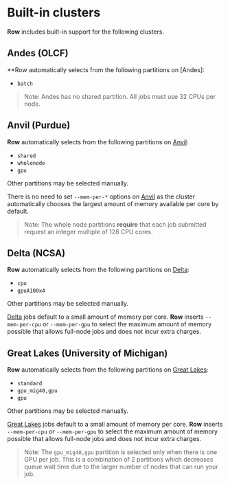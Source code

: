 # Built-in clusters

**Row** includes built-in support for the following clusters.

## Andes (OLCF)

**Row automatically selects from the following partitions on [Andes]:
* `batch`

> Note: Andes has no shared partition. All jobs must use 32 CPUs per node.

## Anvil (Purdue)

**Row** automatically selects from the following partitions on [Anvil]:
* `shared`
* `wholenode`
* `gpu`

Other partitions may be selected manually.

There is no need to set `--mem-per-*` options on [Anvil] as the cluster automatically
chooses the largest amount of memory available per core by default.

> Note: The whole node partitions **require** that each job submitted request an
> integer multiple of 128 CPU cores.

[Anvil]: https://www.rcac.purdue.edu/knowledge/anvil

## Delta (NCSA)

**Row** automatically selects from the following partitions on [Delta]:
* `cpu`
* `gpuA100x4`

Other partitions may be selected manually.

[Delta] jobs default to a small amount of memory per core. **Row** inserts
`--mem-per-cpu` or `--mem-per-gpu` to select the maximum amount of memory possible that
allows full-node jobs and does not incur extra charges.

[Delta]: https://docs.ncsa.illinois.edu/systems/delta

## Great Lakes (University of Michigan)

**Row** automatically selects from the following partitions on [Great Lakes]:
* `standard`
* `gpu_mig40,gpu`
* `gpu`

Other partitions may be selected manually.

[Great Lakes] jobs default to a small amount of memory per core. **Row** inserts
`--mem-per-cpu` or `--mem-per-gpu` to select the maximum amount of memory possible that
allows full-node jobs and does not incur extra charges.

> Note: The `gpu_mig40,gpu` partition is selected only when there is one GPU per job.
> This is a combination of 2 partitions which decreases queue wait time due to the
> larger number of nodes that can run your job.

[Great Lakes]: https://arc.umich.edu/greatlakes/
